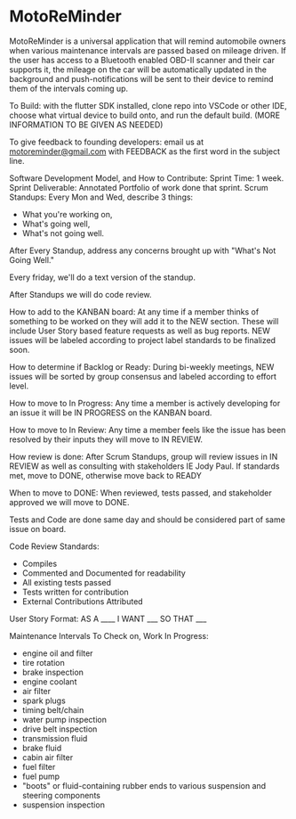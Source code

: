 # MotoReMinder

MotoReMinder is a universal application that will remind automobile owners when various maintenance intervals are passed based on mileage driven. If the user has access to a Bluetooth enabled OBD-II scanner and their car supports it, the mileage on the car will be automatically updated in the background and push-notifications will be sent to their device to remind them of the intervals coming up.

To Build: with the flutter SDK installed, clone repo into VSCode or other IDE, choose what virtual device to build onto, and run the default build. (MORE INFORMATION TO BE GIVEN AS NEEDED)

To give feedback to founding developers: email us at motoreminder@gmail.com with FEEDBACK as the first word in the subject line.

Software Development Model, and How to Contribute:
Sprint Time: 1 week.
Sprint Deliverable: Annotated Portfolio of work done that sprint.
Scrum Standups: Every Mon and Wed, describe 3 things: 
* What you're working on, 
* What's going well, 
* What's not going well.

After Every Standup, address any concerns brought up with "What's Not Going Well."

Every friday, we'll do a text version of the standup.

After Standups we will do code review.

How to add to the KANBAN board: At any time if a member thinks of something to be worked on they will add it to the NEW section. These will include User Story based feature requests as well as bug reports. NEW issues will be labeled according to project label standards to be finalized soon.
 
How to determine if Backlog or Ready: During bi-weekly meetings, NEW issues will be sorted by group consensus and labeled according to effort level.
 
How to move to In Progress: Any time a member is actively developing for an issue it will be IN PROGRESS on the KANBAN board.
 
How to move to In Review: Any time a member feels like the issue has been resolved by their inputs they will move to IN REVIEW.
 
How review is done: After Scrum Standups, group will review issues in IN REVIEW as well as consulting with stakeholders IE Jody Paul. If standards met, move to DONE, otherwise move back to READY
 
When to move to DONE: When reviewed, tests passed, and stakeholder approved we will move to DONE.
 
Tests and Code are done same day and should be considered part of same issue on board.

Code Review Standards:
* Compiles
* Commented and Documented for readability
* All existing tests passed
* Tests written for contribution
* External Contributions Attributed


User Story Format:
AS A ____
I WANT ___
SO THAT ___


Maintenance Intervals To Check on, Work In Progress:
* engine oil and filter
* tire rotation
* brake inspection
* engine coolant
* air filter
* spark plugs
* timing belt/chain
* water pump inspection
* drive belt inspection
* transmission fluid
* brake fluid
* cabin air filter
* fuel filter
* fuel pump
* "boots" or fluid-containing rubber ends to various suspension and steering components
* suspension inspection